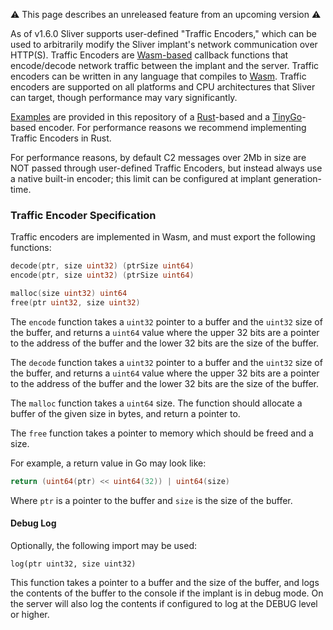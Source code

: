 ⚠️  This page describes an unreleased feature from an upcoming version ⚠️

As of v1.6.0 Sliver supports user-defined "Traffic Encoders," which can be used to arbitrarily modify the Sliver implant's network communication over HTTP(S). Traffic Encoders are [Wasm-based](https://webassembly.org/) callback functions that encode/decode network traffic between the implant and the server. Traffic encoders can be written in any language that compiles to [Wasm](https://webassembly.org/). Traffic encoders are supported on all platforms and CPU architectures that Sliver can target, though performance may vary significantly. 

[Examples](https://github.com/BishopFox/sliver/tree/v1.6.0/master/server/assets/traffic-encoders) are provided in this repository of a [Rust](https://www.rust-lang.org/)-based and a [TinyGo](https://tinygo.org/)-based encoder. For performance reasons we recommend implementing Traffic Encoders in Rust. 

For performance reasons, by default C2 messages over 2Mb in size are NOT passed through user-defined Traffic Encoders, but instead always use a native built-in encoder; this limit can be configured at implant generation-time.

### Traffic Encoder Specification

Traffic encoders are implemented in Wasm, and must export the following functions:

```go
decode(ptr, size uint32) (ptrSize uint64)
encode(ptr, size uint32) (ptrSize uint64)

malloc(size uint32) uint64
free(ptr uint32, size uint32)
```

The `encode` function takes a `uint32` pointer to a buffer and the `uint32` size of the buffer, and returns a `uint64` value where the upper 32 bits are a pointer to the address of the buffer and the lower 32 bits are the size of the buffer.

The `decode` function takes a `uint32` pointer to a buffer and the `uint32` size of the buffer, and returns a `uint64` value where the upper 32 bits are a pointer to the address of the buffer and the lower 32 bits are the size of the buffer.

The `malloc` function takes a `uint64` size. The function should allocate a buffer of the given size in bytes, and return a pointer to.

The `free` function takes a pointer to memory which should be freed and a size.


For example, a return value in Go may look like:

```go
return (uint64(ptr) << uint64(32)) | uint64(size)
```

Where `ptr` is a pointer to the buffer and `size` is the size of the buffer.

#### Debug Log

Optionally, the following import may be used:

```
log(ptr uint32, size uint32)
```

This function takes a pointer to a buffer and the size of the buffer, and logs the contents of the buffer to the console if the implant is in debug mode. On the server will also log the contents if configured to log at the DEBUG level or higher.

